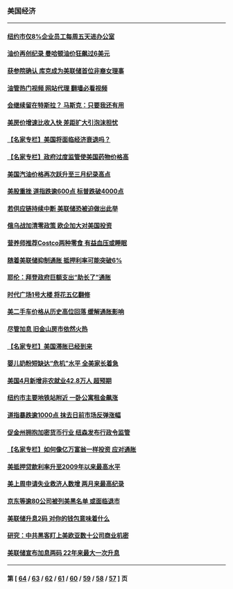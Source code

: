 ### 美国经济
---
#### [纽约市仅8%企业员工每周五天进办公室](../../pages/ncid1078158/n13732820.md?05112045) 
#### [油价再创纪录  曼哈顿油价狂飙过6美元](../../pages/ncid1078158/n13732756.md?05112045) 
#### [获参院确认 库克成为美联储首位非裔女理事](../../pages/ncid1078158/n13732610.md?05112045) 
#### [油管热门视频 网站代理 翻墙必看视频](http://209.222.30.114:81/youtube.html?05112045)
#### [会继续留在特斯拉？ 马斯克：只要我还有用](../../pages/ncid1078158/n13732437.md?05112045) 
#### [美房价增速比收入快 差距扩大引泡沫担忧](../../pages/ncid1078158/n13732492.md?05112045) 
#### [【名家专栏】美国将面临经济衰退吗？](../../pages/ncid1078158/n13732121.md?05112045) 
#### [【名家专栏】政府过度监管使美国药物价格高](../../pages/ncid1078158/n13731332.md?05112045) 
#### [美国汽油价格再次跃升至三月纪录高点](../../pages/ncid1078158/n13731617.md?05112045) 
#### [美股重挫 道指跌逾600点 标普跌破4000点](../../pages/ncid1078158/n13731602.md?05112045) 
#### [若供应链持续中断 美联储恐被迫做出此举](../../pages/ncid1078158/n13731521.md?05112045) 
#### [俄乌战加清零政策 欧企加大对美国投资](../../pages/ncid1078158/n13730219.md?05112045) 
#### [营养师推荐Costco两种零食 有益血压或睡眠](../../pages/ncid1078158/n13717853.md?05112045) 
#### [随着美联储抑制通胀 抵押利率可能突破6%](../../pages/ncid1078158/n13729303.md?05112045) 
#### [耶伦：拜登政府巨额支出“助长了”通胀](../../pages/ncid1078158/n13729086.md?05112045) 
#### [时代广场1号大楼 将花五亿翻修](../../pages/ncid1078158/n13729234.md?05112045) 
#### [美二手车价格从历史高位回落 缓解通胀影响](../../pages/ncid1078158/n13729026.md?05112045) 
#### [尽管加息 旧金山房市依然火热](../../pages/ncid1078158/n13728469.md?05112045) 
#### [【名家专栏】美国滞胀已经到来](../../pages/ncid1078158/n13728602.md?05112045) 
#### [婴儿奶粉短缺达“危机”水平 全美家长着急](../../pages/ncid1078158/n13728848.md?05112045) 
#### [美国4月新增非农就业42.8万人 超预期](../../pages/ncid1078158/n13728839.md?05112045) 
#### [纽约市主要地铁站附近 一卧公寓租金飙涨](../../pages/ncid1078158/n13728366.md?05112045) 
#### [道指暴跌逾1000点 抹去日前市场反弹涨幅](../../pages/ncid1078158/n13728230.md?05112045) 
#### [促金州拥抱加密货币行业 纽森发布行政令监管](../../pages/ncid1078158/n13728217.md?05112045) 
#### [【名家专栏】如何像亿万富翁一样投资 应对通胀](../../pages/ncid1078158/n13727916.md?05112045) 
#### [美抵押贷款利率升至2009年以来最高水平](../../pages/ncid1078158/n13728188.md?05112045) 
#### [美上周申请失业救济人数增 两月来最高纪录](../../pages/ncid1078158/n13727973.md?05112045) 
#### [京东等逾80公司被列美黑名单 或面临退市](../../pages/ncid1078158/n13727449.md?05112045) 
#### [美联储升息2码 对你的钱包意味着什么](../../pages/ncid1078158/n13727177.md?05112045) 
#### [研究：中共黑客盯上美欧亚数十公司商业机密](../../pages/ncid1078158/n13727250.md?05112045) 
#### [美联储宣布加息两码 22年来最大一次升息](../../pages/ncid1078158/n13727237.md?05112045) 

---
#### 第 [ [64](./64.md?05112045) / [63](./63.md?05112045) / [62](./62.md?05112045) / [61](./61.md?05112045) / [60](./60.md?05112045) / [59](./59.md?05112045) / [58](./58.md?05112045) / [57](./57.md?05112045) ] 页
